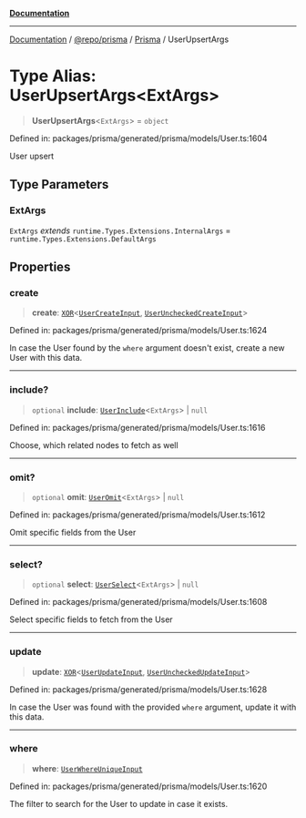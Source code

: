 [**Documentation**](../../../../../README.md)

***

[Documentation](../../../../../README.md) / [@repo/prisma](../../../README.md) / [Prisma](../README.md) / UserUpsertArgs

# Type Alias: UserUpsertArgs\<ExtArgs\>

> **UserUpsertArgs**\<`ExtArgs`\> = `object`

Defined in: packages/prisma/generated/prisma/models/User.ts:1604

User upsert

## Type Parameters

### ExtArgs

`ExtArgs` *extends* `runtime.Types.Extensions.InternalArgs` = `runtime.Types.Extensions.DefaultArgs`

## Properties

### create

> **create**: [`XOR`](XOR.md)\<[`UserCreateInput`](UserCreateInput.md), [`UserUncheckedCreateInput`](UserUncheckedCreateInput.md)\>

Defined in: packages/prisma/generated/prisma/models/User.ts:1624

In case the User found by the `where` argument doesn't exist, create a new User with this data.

***

### include?

> `optional` **include**: [`UserInclude`](UserInclude.md)\<`ExtArgs`\> \| `null`

Defined in: packages/prisma/generated/prisma/models/User.ts:1616

Choose, which related nodes to fetch as well

***

### omit?

> `optional` **omit**: [`UserOmit`](UserOmit.md)\<`ExtArgs`\> \| `null`

Defined in: packages/prisma/generated/prisma/models/User.ts:1612

Omit specific fields from the User

***

### select?

> `optional` **select**: [`UserSelect`](UserSelect.md)\<`ExtArgs`\> \| `null`

Defined in: packages/prisma/generated/prisma/models/User.ts:1608

Select specific fields to fetch from the User

***

### update

> **update**: [`XOR`](XOR.md)\<[`UserUpdateInput`](UserUpdateInput.md), [`UserUncheckedUpdateInput`](UserUncheckedUpdateInput.md)\>

Defined in: packages/prisma/generated/prisma/models/User.ts:1628

In case the User was found with the provided `where` argument, update it with this data.

***

### where

> **where**: [`UserWhereUniqueInput`](UserWhereUniqueInput.md)

Defined in: packages/prisma/generated/prisma/models/User.ts:1620

The filter to search for the User to update in case it exists.
